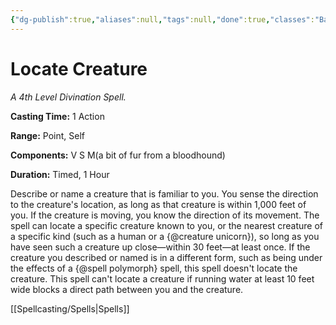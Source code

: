 ```yaml
---
{"dg-publish":true,"aliases":null,"tags":null,"done":true,"classes":"Bard, Cleric, Druid, Paladin, Ranger, Wizard,","spellLevel":4,"school":"Divination","source":"PHB","permalink":"/spells/locate-creature/","dgHomeLink":false,"dgPassFrontmatter":true}
---
```


# Locate Creature
*A 4th Level Divination Spell.*

**Casting Time:** 1 Action

**Range:** Point, Self

**Components:** V S M(a bit of fur from a bloodhound)

**Duration:** Timed, 1 Hour

Describe or name a creature that is familiar to you. You sense the direction to the creature's location, as long as that creature is within 1,000 feet of you. If the creature is moving, you know the direction of its movement.
The spell can locate a specific creature known to you, or the nearest creature of a specific kind (such as a human or a {@creature unicorn}), so long as you have seen such a creature up close—within 30 feet—at least once. If the creature you described or named is in a different form, such as being under the effects of a {@spell polymorph} spell, this spell doesn't locate the creature.
This spell can't locate a creature if running water at least 10 feet wide blocks a direct path between you and the creature.

[[Spellcasting/Spells|Spells]]